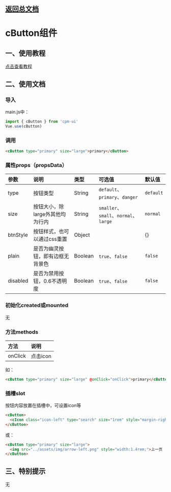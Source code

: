 ## [返回总文档](https://github.com/cpm828/cpm-ui)


# cButton组件

## 一、使用教程
[点击查看教程](https://cpm828.github.io/cpm_ui/demo/index.html#/button)


## 二、使用文档
### 导入
main.js中：
```js
import { cButton } from 'cpm-ui'
Vue.use(cButton)
```

### 调用
```html
<cButton type="primary" size="large">primary</cButton>
```

### 属性props（propsData）
|参数|说明|类型|可选值|默认值|
|:---|:---|:---|:---|:---|
|type|按钮类型|String|`default`、`primary`、`danger`|`default`|
|size|按钮大小，除large外其他均为行内|String|`smaller`、`small`、`normal`、`large`|`normal`|
|btnStyle|按钮样式，也可以通过css重置|Object||{}|
|plain|是否为幽灵按钮，即有边框无背景色|Boolean|`true`、`false`|`false`|
|disabled|是否为禁用按钮，0.6不透明度|Boolean|`true`、`false`|`false`|

### 初始化created或mounted
无

### 方法methods
|方法|说明|
|:---|:---|
|onClick|点击icon|

如：
```html
<cButton type="primary" size="large" @onClick="onClick">primary</cButton>
```

### 插槽slot
按钮内容放置在插槽中，可设置icon等
```html
<cButton>
  <cIcon class="icon-left" type="search" size="1rem" style="margin-right:0.26rem;"></cIcon>搜索
</cButton>
```
或：
```html
<cButton type="primary" size="large">
  <img src="../assets/img/arrow-left.png" style="width:1.4rem;">上一页
</cButton>
```



## 三、特别提示
无